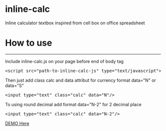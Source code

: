 # inline-calc
Inline calculator textbox inspired from cell box on office spreadsheet

# How to use
<hr>
Include inline-calc.js on your page before end of body tag
<pre>&lt;script src="path-to-inline-calc-js" type="text/javascript"&gt;&lt;/script&gt;</pre>

Then just add class calc and data attribut for currency format data="N" or data="S"
<pre>&lt;input type="text" class="calc" data="N"/&gt;</pre>

To using round decimal add format data="N-2" for 2 decimal place
<pre>&lt;input type="text" class="calc" data="N-2"/&gt;</pre>

<a href="http://codepen.io/hangsbreaker/pen/VLbJdd">DEMO Here</a>
